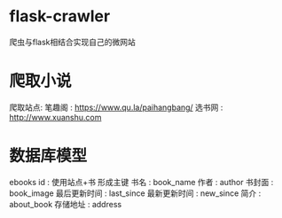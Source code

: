 # flask-crawler
爬虫与flask相结合实现自己的微网站

# 爬取小说
爬取站点: 
笔趣阁 : https://www.qu.la/paihangbang/
选书网 : http://www.xuanshu.com

# 数据库模型
ebooks
id : 使用站点+书 形成主键
书名 : book_name
作者 : author
书封面 : book_image
最后更新时间 : last_since
最新更新时间 : new_since
简介 : about_book
存储地址 : address